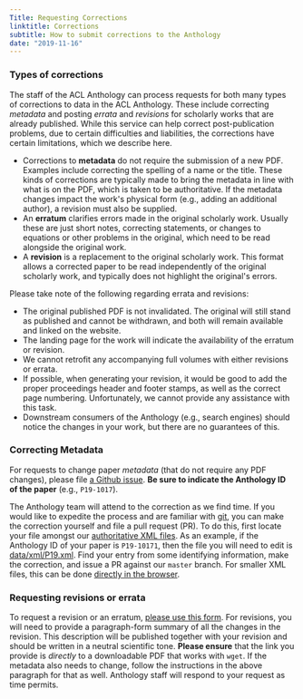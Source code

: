 ```yaml
---
Title: Requesting Corrections
linktitle: Corrections
subtitle: How to submit corrections to the Anthology
date: "2019-11-16"
---
```


### Types of corrections

The staff of the ACL Anthology can process requests for both many types of corrections to data in the ACL Anthology.
These include correcting *metadata* and posting *errata* and *revisions* for scholarly works that are already published.
While this service can help correct post-publication problems, due to certain difficulties and liabilities, the corrections have certain limitations, which we describe here.

+ Corrections to **metadata** do not require the submission of a new PDF.
  Examples include correcting the spelling of a name or the title.
  These kinds of corrections are typically made to bring the metadata in line with what is on the PDF, which is taken to be authoritative.
  If the metadata changes impact the work's physical form (e.g., adding an additional author), a revision must also be supplied.
+ An **erratum** clarifies errors made in the original scholarly work.
  Usually these are just short notes, correcting statements, or changes to equations or other problems in the original, which need to be read alongside the original work.
+ A **revision** is a replacement to the original scholarly work.
  This format allows a corrected paper to be read independently of the original scholarly work, and typically does not highlight the original's errors.

Please take note of the following regarding errata and revisions:

+ The original published PDF is not invalidated.
  The original will still stand as published and cannot be withdrawn, and both will remain available and linked on the website.
+ The landing page for the work will indicate the availability of the erratum or revision.
+ We cannot retrofit any accompanying full volumes with either revisions or errata.
+ If possible, when generating your revision, it would be good to add the proper proceedings header and footer stamps, as well as the correct page numbering.
  Unfortunately, we cannot provide any assistance with this task.
+ Downstream consumers of the Anthology (e.g., search engines) should notice the changes in your work, but there are no guarantees of this.

### Correcting Metadata

For requests to change paper *metadata* (that do not require any PDF changes), please file [a Github issue](https://github.com/acl-org/acl-anthology/issues/new).
**Be sure to indicate the Anthology ID of the paper** (e.g., `P19-1017`).

The Anthology team will attend to the correction as we find time.
If you would like to expedite the process and are familiar with [git](https://git-scm.com), you can make the correction yourself and file a pull request (PR).
To do this, first locate your file amongst our [authoritative XML files](https://github.com/acl-org/acl-anthology/tree/master/data/xml).
As an example, if the Anthology ID of your paper is `P19-10171`, then the file you will need to edit is [data/xml/P19.xml](https://github.com/acl-org/acl-anthology/blob/master/data/xml/P19.xml).
Find your entry from some identifying information, make the correction, and issue a PR against our `master` branch.
For smaller XML files, this can be done [directly in the browser](https://help.github.com/en/github/managing-files-in-a-repository/editing-files-in-another-users-repository).

### Requesting revisions or errata

To request a revision or an erratum, [please use this form](https://forms.office.com/Pages/ResponsePage.aspx?id=DQSIkWdsW0yxEjajBLZtrQAAAAAAAAAAAAMAABqTSThUN0I2VEdZMTk4Sks3S042MVkxUEZQUVdOUS4u).
For revisions, you will need to provide a paragraph-form summary of all the changes in the revision.
This description will be published together with your revision and should be written in a neutral scientific tone.
**Please ensure** that the link you provide is *directly* to a downloadable PDF that works with `wget`.
If the metadata also needs to change, follow the instructions in the above paragraph for that as well.
Anthology staff will respond to your request as time permits.
